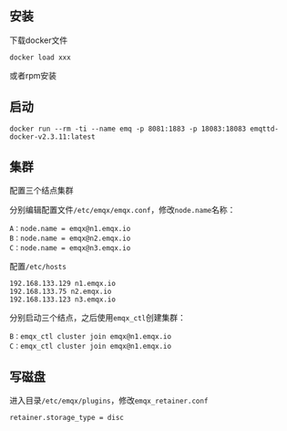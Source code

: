 ## 安装
下载docker文件
```
docker load xxx
```
或者rpm安装
## 启动
```
docker run --rm -ti --name emq -p 8081:1883 -p 18083:18083 emqttd-docker-v2.3.11:latest
```
## 集群
配置三个结点集群

分别编辑配置文件``/etc/emqx/emqx.conf``，修改``node.name``名称：
```
A：node.name = emqx@n1.emqx.io
B：node.name = emqx@n2.emqx.io
C：node.name = emqx@n3.emqx.io
```
配置``/etc/hosts``
```
192.168.133.129 n1.emqx.io
192.168.133.75 n2.emqx.io
192.168.133.123 n3.emqx.io
```
分别启动三个结点，之后使用``emqx_ctl``创建集群：
```
B：emqx_ctl cluster join emqx@n1.emqx.io
C：emqx_ctl cluster join emqx@n1.emqx.io
```
## 写磁盘
进入目录``/etc/emqx/plugins``，修改``emqx_retainer.conf``
```
retainer.storage_type = disc
```